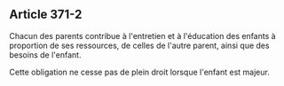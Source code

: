 Article 371-2
----
Chacun des parents contribue à l'entretien et à l'éducation des enfants à
proportion de ses ressources, de celles de l'autre parent, ainsi que des besoins
de l'enfant.

Cette obligation ne cesse pas de plein droit lorsque l'enfant est majeur.
